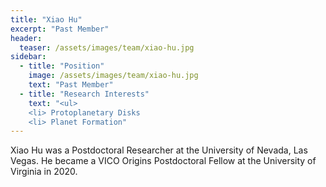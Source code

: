 ```yaml
---
title: "Xiao Hu"
excerpt: "Past Member"
header:
  teaser: /assets/images/team/xiao-hu.jpg
sidebar:
  - title: "Position"
    image: /assets/images/team/xiao-hu.jpg
    text: "Past Member"
  - title: "Research Interests"
    text: "<ul>
    <li> Protoplanetary Disks
    <li> Planet Formation"
---
```


Xiao Hu was a Postdoctoral Researcher at the University of Nevada, Las Vegas.
He became a VICO Origins Postdoctoral Fellow at the University of Virginia in 2020.
